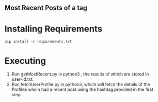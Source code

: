 ## Most Recent Posts of a tag

# Installing Requirements 
	pip install -r requirements.txt
# Executing 
1. Run getMostRecent.py in python3 , the results of which are stored in user-id.txt.
2. Run fetchUserProfile.py in python3, which will fetch the details of the Profiles whcih had a recent post using the hashtag provided in the first step.